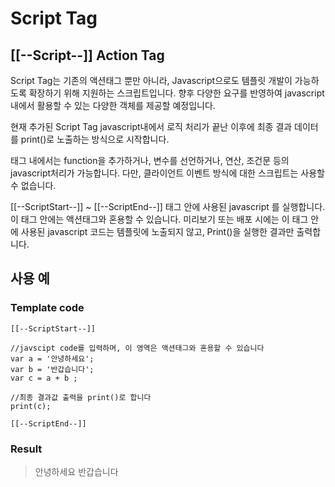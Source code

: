 # Script Tag

## \[\[--Script--]] Action Tag

Script Tag는 기존의 액션태그 뿐만 아니라, Javascript으로도 템플릿 개발이 가능하도록 확장하기 위해 지원하는 스크립트입니다. 향후 다양한 요구를 반영하여 javascript 내에서 활용할 수 있는 다양한 객체를 제공할 예정입니다.&#x20;

현재 추가된 Script Tag   javascript내에서 로직 처리가 끝난 이후에 최종 결과 데이터를 print()로 노출하는 방식으로 시작합니다.&#x20;

태그 내에서는 function을 추가하거나, 변수를 선언하거나, 연산, 조건문 등의 javascript처리가 가능합니다. 다만, 클라이언트 이벤트 방식에 대한 스크립트는 사용할 수 없습니다.

\[\[--ScriptStart--]] \~ \[\[--ScriptEnd--]] 태그 안에 사용된 javascript 를 실행합니다. 이 태그 안에는 액션태그와 혼용할 수 있습니다. 미리보기 또는 배포 시에는 이 태그 안에 사용된  javascript 코드는 템플릿에 노출되지 않고, Print()을 실행한 결과만 출력합니다.

## 사용 예

### Template code

```
[[--ScriptStart--]]

//javscipt code를 입력하며, 이 영역은 액션태그와 혼용할 수 있습니다 
var a = '안녕하세요';
var b = '반갑습니다';
var c = a + b ;

//최종 결과값 출력을 print()로 합니다
print(c);

[[--ScriptEnd--]]
```

### Result

> 안녕하세요 반갑습니다&#x20;
